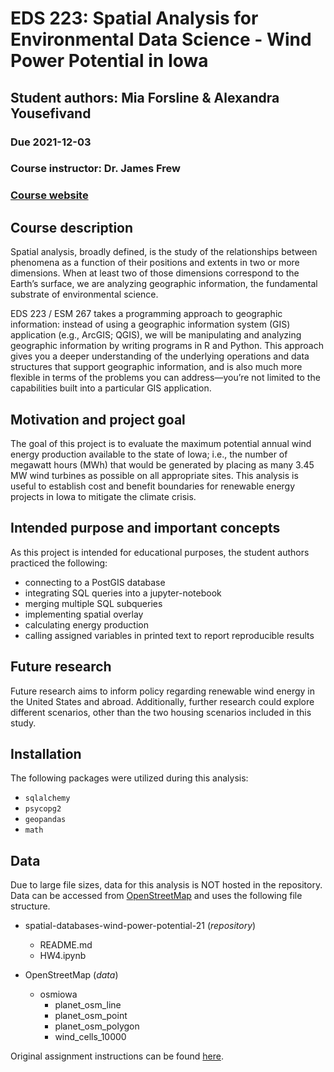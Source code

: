 # EDS 223: Spatial Analysis for Environmental Data Science - Wind Power Potential in Iowa
## Student authors: Mia Forsline & Alexandra Yousefivand
### Due 2021-12-03
### Course instructor: Dr. James Frew
### [Course website](https://jamesfrew.github.io/EDS_223_spatial_analysis/)

## Course description
Spatial analysis, broadly defined, is the study of the relationships between phenomena as a function of their positions and extents in two or more dimensions. When at least two of those dimensions correspond to the Earth’s surface, we are analyzing geographic information, the fundamental substrate of environmental science.

EDS 223 / ESM 267 takes a programming approach to geographic information: instead of using a geographic information system (GIS) application (e.g., ArcGIS; QGIS), we will be manipulating and analyzing geographic information by writing programs in R and Python. This approach gives you a deeper understanding of the underlying operations and data structures that support geographic information, and is also much more flexible in terms of the problems you can address—you’re not limited to the capabilities built into a particular GIS application.

## Motivation and project goal
The goal of this project is to evaluate the maximum potential annual wind energy production available to the state of Iowa; i.e., the number of megawatt hours (MWh) that would be generated by placing as many 3.45 MW wind turbines as possible on all appropriate sites. This analysis is useful to establish cost and benefit boundaries for renewable energy projects in Iowa to mitigate the climate crisis.

## Intended purpose and important concepts
As this project is intended for educational purposes, the student authors practiced the following:
- connecting to a PostGIS database
- integrating SQL queries into a jupyter-notebook
- merging multiple SQL subqueries
- implementing spatial overlay
- calculating energy production
- calling assigned variables in printed text to report reproducible results

## Future research
Future research aims to inform policy regarding renewable wind energy in the United States and abroad. Additionally, further research could explore different scenarios, other than the two housing scenarios included in this study.

## Installation
The following packages were utilized during this analysis:
- `sqlalchemy`
- `psycopg2`
- `geopandas`
- `math`

## Data
Due to large file sizes, data for this analysis is NOT hosted in the repository. Data can be accessed from [OpenStreetMap](https://www.openstreetmap.org/#map=4/38.01/-95.84) and uses the following file structure.

- spatial-databases-wind-power-potential-21 (_repository_)
    - README.md
    - HW4.ipynb
    
- OpenStreetMap (_data_)  
    - osmiowa
        - planet_osm_line
        - planet_osm_point
        - planet_osm_polygon
        - wind_cells_10000

Original assignment instructions can be found [here](https://jamesfrew.github.io/EDS_223_spatial_analysis/assignments/4/HW4.html). 
